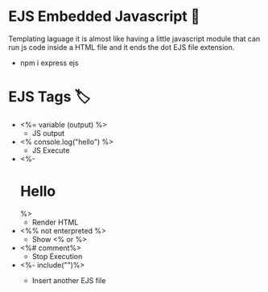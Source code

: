 # EJS Embedded Javascript 🚀

Templating laguage
it is almost like having a little javascript module that can run js code inside a HTML file and it ends the dot EJS file extension. 

* npm i express ejs

# EJS Tags 🏷️
* <%= variable (output) %>
  - JS output
* <% console.log("hello") %>
  - JS Execute
* <%-<h1>Hello</h1>%>
  - Render HTML
* <%% not enterpreted %>
  - Show <% or %>
* <%# comment%>
  - Stop Execution
* <%- include("<FILE NAME>")%>
  - Insert another EJS file
  

